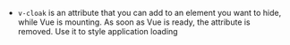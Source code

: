 - `v-cloak` is an attribute that you can add to an element you want to hide, while Vue is mounting. As soon as Vue is ready, the attribute is removed. Use it to style application loading
